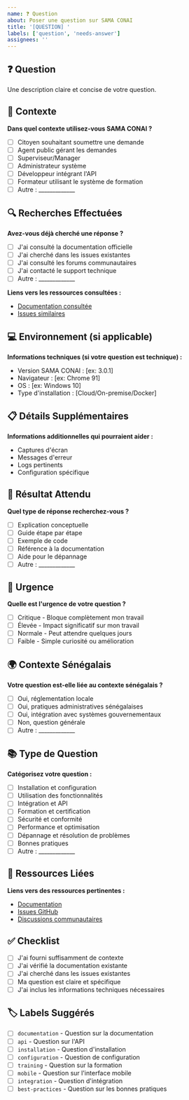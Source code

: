 ```yaml
---
name: ❓ Question
about: Poser une question sur SAMA CONAI
title: '[QUESTION] '
labels: ['question', 'needs-answer']
assignees: ''
---
```


## ❓ Question

Une description claire et concise de votre question.

## 🎯 Contexte

**Dans quel contexte utilisez-vous SAMA CONAI ?**
- [ ] Citoyen souhaitant soumettre une demande
- [ ] Agent public gérant les demandes
- [ ] Superviseur/Manager
- [ ] Administrateur système
- [ ] Développeur intégrant l'API
- [ ] Formateur utilisant le système de formation
- [ ] Autre : _____________

## 🔍 Recherches Effectuées

**Avez-vous déjà cherché une réponse ?**
- [ ] J'ai consulté la documentation officielle
- [ ] J'ai cherché dans les issues existantes
- [ ] J'ai consulté les forums communautaires
- [ ] J'ai contacté le support technique
- [ ] Autre : _____________

**Liens vers les ressources consultées :**
- [Documentation consultée](url)
- [Issues similaires](url)

## 💻 Environnement (si applicable)

**Informations techniques (si votre question est technique) :**
- Version SAMA CONAI : [ex: 3.0.1]
- Navigateur : [ex: Chrome 91]
- OS : [ex: Windows 10]
- Type d'installation : [Cloud/On-premise/Docker]

## 📋 Détails Supplémentaires

**Informations additionnelles qui pourraient aider :**
- Captures d'écran
- Messages d'erreur
- Logs pertinents
- Configuration spécifique

## 🎯 Résultat Attendu

**Quel type de réponse recherchez-vous ?**
- [ ] Explication conceptuelle
- [ ] Guide étape par étape
- [ ] Exemple de code
- [ ] Référence à la documentation
- [ ] Aide pour le dépannage
- [ ] Autre : _____________

## 🚨 Urgence

**Quelle est l'urgence de votre question ?**
- [ ] Critique - Bloque complètement mon travail
- [ ] Élevée - Impact significatif sur mon travail
- [ ] Normale - Peut attendre quelques jours
- [ ] Faible - Simple curiosité ou amélioration

## 🌍 Contexte Sénégalais

**Votre question est-elle liée au contexte sénégalais ?**
- [ ] Oui, réglementation locale
- [ ] Oui, pratiques administratives sénégalaises
- [ ] Oui, intégration avec systèmes gouvernementaux
- [ ] Non, question générale
- [ ] Autre : _____________

## 📚 Type de Question

**Catégorisez votre question :**
- [ ] Installation et configuration
- [ ] Utilisation des fonctionnalités
- [ ] Intégration et API
- [ ] Formation et certification
- [ ] Sécurité et conformité
- [ ] Performance et optimisation
- [ ] Dépannage et résolution de problèmes
- [ ] Bonnes pratiques
- [ ] Autre : _____________

## 🔗 Ressources Liées

**Liens vers des ressources pertinentes :**
- [Documentation](url)
- [Issues GitHub](url)
- [Discussions communautaires](url)

## ✅ Checklist

- [ ] J'ai fourni suffisamment de contexte
- [ ] J'ai vérifié la documentation existante
- [ ] J'ai cherché dans les issues existantes
- [ ] Ma question est claire et spécifique
- [ ] J'ai inclus les informations techniques nécessaires

## 🏷️ Labels Suggérés

- [ ] `documentation` - Question sur la documentation
- [ ] `api` - Question sur l'API
- [ ] `installation` - Question d'installation
- [ ] `configuration` - Question de configuration
- [ ] `training` - Question sur la formation
- [ ] `mobile` - Question sur l'interface mobile
- [ ] `integration` - Question d'intégration
- [ ] `best-practices` - Question sur les bonnes pratiques